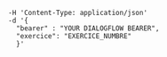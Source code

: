 ```curl -X POST http://localhost:5001/correct/ 
        -H 'Content-Type: application/json' 
        -d '{ 
          "bearer" : "YOUR DIALOGFLOW BEARER", 
          "exercice": "EXERCICE_NUMBRE"
          }'
```
